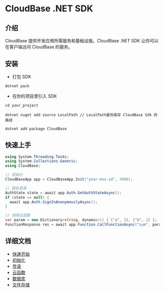 # CloudBase .NET SDK

## 介绍

CloudBase 提供开发应用所需服务和基础设施。CloudBase .NET SDK 让你可以在客户端访问 CloudBase 的服务。

## 安装

* 打包 SDK

```sh
dotnet pack
```

* 在你的项目里引入 SDK

```
cd your_project

dotnet nuget add source LocalPath // LocalPath是你保存 CloudBase Sdk 的路径

dotnet add package CloudBase
```

## 快速上手

```csharp
using System.Threading.Tasks;
using System.Collections.Generic;
using CloudBase;

// 初始化
CloudBaseApp app = CloudBaseApp.Init("your-env-id", 3000);

// 匿名登录
AuthState state = await app.Auth.GetAuthStateAsync();
if (state == null) {
  await app.Auth.SignInAnonymouslyAsync();
}

// 调用云函数
var param = new Dictionary<string, dynamic>() { {"a", 1}, {"b", 2} };
FunctionResponse res = await app.Function.CallFunctionAsync("sum", param);
```

## 详细文档

* [快速开始](https://docs.cloudbase.net/quick-start/dotnet.html)
* [初始化](https://docs.cloudbase.net/api-reference/dotnet/initialization.html)
* [登录](https://docs.cloudbase.net/api-reference/dotnet/authentication.html)
* [云函数](https://docs.cloudbase.net/api-reference/dotnet/functions.html)
* [数据库](https://docs.cloudbase.net/api-reference/dotnet/database.html)
* [文件存储](https://docs.cloudbase.net/api-reference/dotnet/storage.html)



